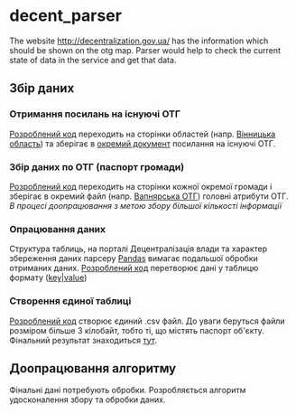 # decent_parser
The website http://decentralization.gov.ua/ has the information which should be shown on the otg map. Parser would help to check the current state of data in the service and get that data.

## Збір даних
### Отримання посилань на існуючі ОТГ
[Розроблений код](https://github.com/mykolakozyr/decent_parser/blob/master/dec_pars.py) переходить на сторінки областей (напр. [Вінницька область](http://decentralization.gov.ua/region/item/id/1)) та зберігає в [окремий документ](https://github.com/mykolakozyr/decent_parser/blob/master/url_real.txt) посилання на існуючі ОТГ.
### Збір даних по ОТГ (паспорт громади)
[Розроблений код](https://github.com/mykolakozyr/decent_parser/blob/master/otg_pars.py) переходить на сторінки кожної окремої громади і зберігає в окремий файл (напр. [Вапнярська ОТГ](https://github.com/mykolakozyr/decent_parser/blob/master/data/otg_3.csv)) головні атрибути ОТГ. *В процесі доопрацювання з метою збору більшої кількості інформації* 
### Опрацювання даних
Структура таблиць, на порталі Децентралізація влади та характер збереження даних парсеру [Pandas](https://pandas.pydata.org/pandas-docs/stable/generated/pandas.read_html.html) вимагає подальшої обробки отриманих даних. [Розроблений код](https://github.com/mykolakozyr/decent_parser/blob/master/data_pars.py) перетворює дані у таблицю формату ([key|value](https://github.com/mykolakozyr/decent_parser/blob/master/data/temp_3.txt))
### Створення єдиної таблиці
[Розроблений код](https://github.com/mykolakozyr/decent_parser/blob/master/csv_creator.py) створює єдиний .csv файл. До уваги беруться файли розміром більше 3 кілобайт, тобто ті, що містять паспорт об'єкту. Фінальний результат знаходиться [тут](https://github.com/mykolakozyr/decent_parser/blob/master/data_csv.csv).

## Доопрацювання алгоритму
Фінальні дані потребують обробки. Розробляється алгоритм удосконалення збору та обробки даних.
